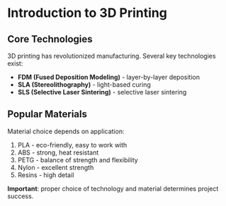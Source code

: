 # Introduction to 3D Printing

## Core Technologies

3D printing has revolutionized manufacturing. Several key technologies exist:

- **FDM (Fused Deposition Modeling)** - layer-by-layer deposition
- **SLA (Stereolithography)** - light-based curing  
- **SLS (Selective Laser Sintering)** - selective laser sintering

## Popular Materials

Material choice depends on application:

1. PLA - eco-friendly, easy to work with
2. ABS - strong, heat resistant
3. PETG - balance of strength and flexibility
4. Nylon - excellent strength
5. Resins - high detail

**Important**: proper choice of technology and material determines project success.
